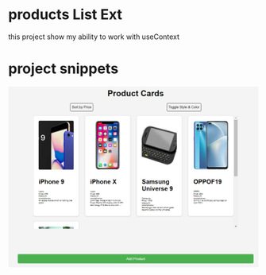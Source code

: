 # products List Ext
this project show my ability to work with useContext 

# project snippets

![Preview](preview.jpg)